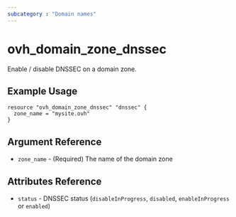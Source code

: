 ```yaml
---
subcategory : "Domain names"
---
```


# ovh_domain_zone_dnssec

Enable / disable DNSSEC on a domain zone.

## Example Usage

```hcl
resource "ovh_domain_zone_dnssec" "dnssec" {
  zone_name = "mysite.ovh"
}
```

## Argument Reference

* `zone_name` - (Required) The name of the domain zone

## Attributes Reference

* `status` - DNSSEC status (`disableInProgress`, `disabled`, `enableInProgress` or `enabled`)
